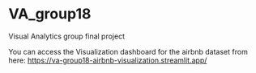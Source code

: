 # VA_group18
Visual Analytics group final project

You can access the Visualization dashboard for the airbnb dataset from here: https://va-group18-airbnb-visualization.streamlit.app/
